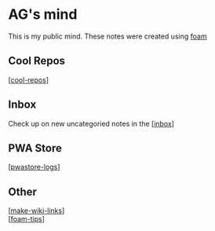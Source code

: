 # AG's mind

This is my public mind. These notes were created using [foam](https://foambubble.github.io/foam/)

## Cool Repos

[[cool-repos]]

## Inbox

Check up on new uncategoried notes in the [[inbox]]

## PWA Store

[[pwastore-logs]]

## Other

[[make-wiki-links]]  
[[foam-tips]]

[//begin]: # "Autogenerated link references for markdown compatibility"
[inbox]: inbox "Inbox"
[foam-tips]: foam-tips "Foam tips"
[todo]: todo "Todo"
[cool-repos]: cool-repos "Cool Repos"
[make-wiki-links]: make-wiki-links "make-wiki-links"
[pwastore-logs]: pwastore-logs "Pwastore Logs"
[//end]: # "Autogenerated link references"